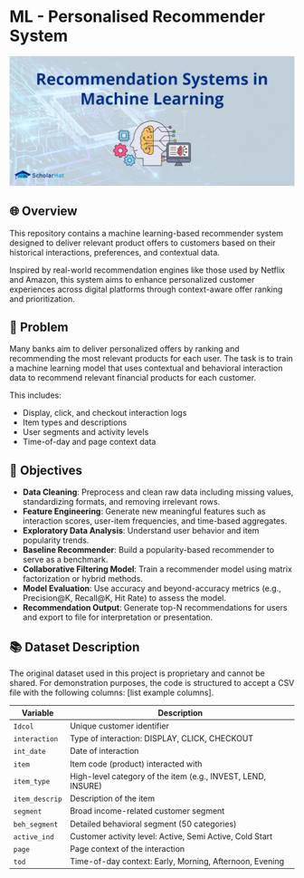 # ML - Personalised Recommender System

![Recommender System](MLimage.webp) 

## 🌐 Overview
This repository contains a machine learning-based recommender system designed to deliver relevant product offers to customers based on their historical interactions, preferences, and contextual data.

Inspired by real-world recommendation engines like those used by Netflix and Amazon, this system aims to enhance personalized customer experiences across digital platforms through context-aware offer ranking and prioritization.

## 🌟 Problem
Many banks aim to deliver personalized offers by ranking and recommending the most relevant products for each user. The task is to train a machine learning model that uses contextual and behavioral interaction data to recommend relevant financial products for each customer.

This includes:
- Display, click, and checkout interaction logs
- Item types and descriptions
- User segments and activity levels
- Time-of-day and page context data

## 🎯 Objectives

* **Data Cleaning**: Preprocess and clean raw data including missing values, standardizing formats, and removing irrelevant rows.
* **Feature Engineering**: Generate new meaningful features such as interaction scores, user-item frequencies, and time-based aggregates.
* **Exploratory Data Analysis**: Understand user behavior and item popularity trends.
* **Baseline Recommender**: Build a popularity-based recommender to serve as a benchmark.
* **Collaborative Filtering Model**: Train a recommender model using matrix factorization or hybrid methods.
* **Model Evaluation**: Use accuracy and beyond-accuracy metrics (e.g., Precision@K, Recall@K, Hit Rate) to assess the model.
* **Recommendation Output**: Generate top-N recommendations for users and export to file for interpretation or presentation.

## 📚 Dataset Description
The original dataset used in this project is proprietary and cannot be shared. 
For demonstration purposes, the code is structured to accept a CSV file with the following columns: [list example columns].

| __Variable__ | __Description__ |
|--------------|------------------|
| `Idcol` | Unique customer identifier |
| `interaction` | Type of interaction: DISPLAY, CLICK, CHECKOUT |
| `int_date` | Date of interaction |
| `item` | Item code (product) interacted with |
| `item_type` | High-level category of the item (e.g., INVEST, LEND, INSURE) |
| `item_descrip` | Description of the item |
| `segment` | Broad income-related customer segment |
| `beh_segment` | Detailed behavioral segment (50 categories) |
| `active_ind` | Customer activity level: Active, Semi Active, Cold Start |
| `page` | Page context of the interaction |
| `tod` | Time-of-day context: Early, Morning, Afternoon, Evening |
